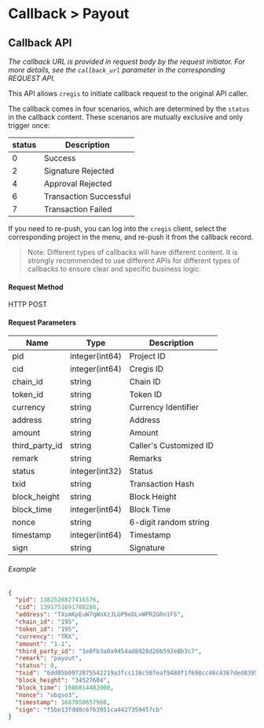 # Callback > Payout

## Callback API

_The callback URL is provided in request body by the request initiator. For more details, see the `callback_url` parameter in the corresponding REQUEST API._

This API allows `cregis` to initiate callback request to the original API caller. 

The callback comes in four scenarios, which are determined by the `status` in the callback content. These scenarios are mutually exclusive and only trigger once:

| status | Description            |
| ------ | ---------------------- |
| 0      | Success                |
| 2      | Signature Rejected     |
| 4      | Approval Rejected      |
| 6      | Transaction Successful |
| 7      | Transaction Failed     |

If you need to re-push, you can log into the `cregis` client, select the corresponding project in the menu, and re-push it from the callback record.

> Note: Different types of callbacks will have different content. It is strongly recommended to use different APIs for different types of callbacks to ensure clear and specific business logic.


#### Request Method

HTTP POST

#### Request Parameters

| Name             | Type            | Description       |
| ---------------- | --------------- | ----------------- |
| pid              | integer(int64)  | Project ID        |
| cid              | integer(int64)  | Cregis ID        |
| chain_id         | string          | Chain ID          |
| token_id         | string          | Token ID          |
| currency         | string          | Currency Identifier |
| address          | string          | Address           |
| amount           | string          | Amount            |
| third_party_id   | string          | Caller's Customized ID |
| remark           | string          | Remarks           |
| status           | integer(int32)  | Status            |
| txid             | string          | Transaction Hash  |
| block_height     | string          | Block Height      |
| block_time       | integer(int64)  | Block Time        |
| nonce            | string          | 6-digit random string |
| timestamp        | integer(int64)  | Timestamp         |
| sign             | string          | Signature         |

###### Example

```json
{
  "pid": 1382528827416576,
  "cid": 1391751691788288,
  "address": "TXsmKpEuW7qWnXzJLGP9eDLvWPR2GRn1FS",
  "chain_id": "195",
  "token_id": "195",
  "currency": "TRX",
  "amount": "1.1",
  "third_party_id": "1e0fb3a0a9454ad8928d26b592e8b3c7",
  "remark": "payout",
  "status": 0,
  "txid": "6dd05b0972075542219a3fcc116c58feaf9480f1f698cc46c4367ded83955cfd",
  "block_height": "34527604",
  "block_time": 1686814482000,
  "nonce": "ubqso3",
  "timestamp": 1687850657960,
  "sign": "f5be13fdd8c6f63951ca4427359457cb"
}
```

